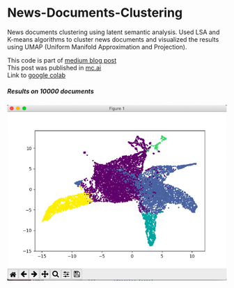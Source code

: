 # News-Documents-Clustering
News documents clustering using latent semantic analysis. Used LSA and K-means algorithms to cluster news documents and visualized the results using UMAP (Uniform Manifold Approximation and Projection).

This code is part of [medium blog post](https://medium.com/@abhijeet40308/news-documents-clustering-using-python-latent-semantic-analysis-b95c7b68861c)  
This post was published in [mc.ai](https://mc.ai/news-documents-clustering-using-python-latent-semantic-analysis/)  
Link to [google colab](https://colab.research.google.com/drive/1tfIWJ-hKIvXr6vagIkaNN1DhLYmE8NUy)

##### Results on 10000 documents
![result](/results/sample_runs/sample4plot.png)
